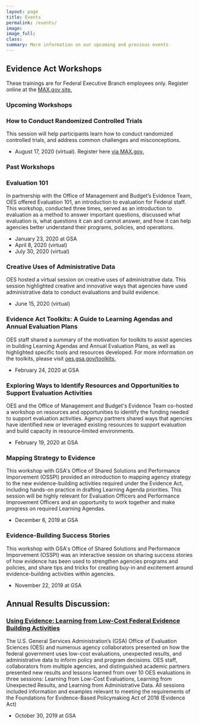 ```yaml
---
layout: page
title: Events
permalink: /events/
image:
image_full: 
class:
summary: More information on our upcoming and previous events
---
```


## Evidence Act Workshops
These trainings are for Federal Executive Branch employees only. Register online at the <a href="https://community.max.gov/x/yrHGe">MAX.gov site.</a>

### Upcoming Workshops

### How to Conduct Randomized Controlled Trials
This session will help participants learn how to conduct randomized controlled trials, and address common challenges and misconceptions.
- August 17, 2020 (virtual). Register here <a href="https://community.max.gov/x/yrHGe">via MAX.gov.</a>


### Past Workshops

### Evaluation 101
In partnership with the Office of Management and Budget’s Evidence Team, OES offered Evaluation 101, an introduction to evaluation for Federal staff. This workshop, conducted three times, served as an introduction to evaluation as a method to answer important questions, discussed what evaluation is, what questions it can and cannot answer, and how it can help agencies better understand their programs, policies, and operations.
- January 23, 2020 at GSA
- April 8, 2020 (virtual)
- July 30, 2020 (virtual)

### Creative Uses of Administrative Data
OES hosted a virtual session on creative uses of administrative data. This session highlighted creative and innovative ways that agencies have used administrative data to conduct evaluations and build evidence.
- June 15, 2020 (virtual)

### Evidence Act Toolkits: A Guide to Learning Agendas and Annual Evaluation Plans
OES staff shared a summary of the motivation for toolkits to assist agencies in building Learning Agendas and Annual Evaluation Plans, as well as highlighted specific tools and resources developed. For more information on the toolkits, please visit <a href="https://oes.gsa.gov/toolkits/">oes.gsa.gov/toolkits.</a>
- February 24, 2020 at GSA

### Exploring Ways to Identify Resources and Opportunities to Support Evaluation Activities
OES and the Office of Management and Budget's Evidence Team co-hosted a workshop on resources and opportunities to identify the funding needed to support evaluation activities. Agency partners shared ways that agencies have identified new or leveraged existing resources to support evaluation and build capacity in resource‐limited environments.
- February 19, 2020 at GSA

### Mapping Strategy to Evidence
This workshop with GSA's Office of Shared Solutions and Performance Imporvement (OSSPI) provided an introduction to mapping agency strategy to the new evidence-building activities required under the Evidence Act, including hands-on practice in drafting Learning Agenda priorities. This session will be highly relevant for Evaluation Officers and Performance Improvement Officers and an opportunity to work together and make progress on required Learning Agendas. 
- December 6, 2019 at GSA

### Evidence-Building Success Stories
This workshop with GSA's Office of Shared Solutions and Performance Imporvement (OSSPI) was an interactive session on sharing success stories of how evidence has been used to strengthen agencies programs and policies, and share tips and tricks for creating buy-in and excitement around evidence-building activities within agencies.
- November 22, 2019 at GSA


## Annual Results Discussion: 
### <a href="https://oes.gsa.gov/2019annualevent">Using Evidence: Learning from Low-Cost Federal Evidence Building Activities</a>
The U.S. General Services Administration’s (GSA) Office of Evaluation Sciences (OES) and numerous agency collaborators presented on how the federal government uses low-cost evaluations, unexpected results, and administrative data to inform policy and program decisions. OES staff, collaborators from multiple agencies, and distinguished academic partners presented new results and lessons learned from over 10 OES evaluations in three sessions: Learning from Low-Cost Evaluations, Learning from Unexpected Results, and Learning from Administrative Data. All sessions included information and examples relevant to meeting the requirements of the Foundations for Evidence-Based Policymaking Act of 2018 (Evidence Act)
- October 30, 2019 at GSA
